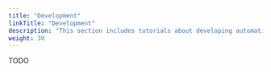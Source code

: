 ```yaml
---
title: "Development"
linkTitle: "Development"
description: "This section includes tutorials about developing automation using the Cortex Evolution platform."
weight: 30
---
```


TODO
